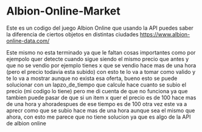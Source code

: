 # Albion-Online-Market
Este es un codigo del juego Albion Online que usando la API puedes saber la diferencia de ciertos objetos en distintas ciudades 
https://www.albion-online-data.com/

Este mismo no esta terminado ya que le faltan cosas importantes como por ejempolo quer detecte cuando sigue siendo el mismo precio que antes y que no se vendio
por ejemplo tienes x que se vendio hace mas de una hora (pero el precio todavia esta subido) con esto te lo va a tomar como valido y te lo va a mostrar aunque no exista esa oferta, bueno esto se puede solucionar con un lapzo_de_tiempo que calcule hace cuanto se subio el precio (mi codigo lo tiene) pero  me di cuenta de que no funciona ya que tambien puede pasar de que si un item x quer el precio es de 100 hace mas de una hora y ahoradespues de ese tiempo es de 100 otra vez este va a aprecr como que se subio hace mas de una hora aunque sea el mismo que ahora, con esto me parece que no tiene solucion ya que es algo de la API de albion online 

